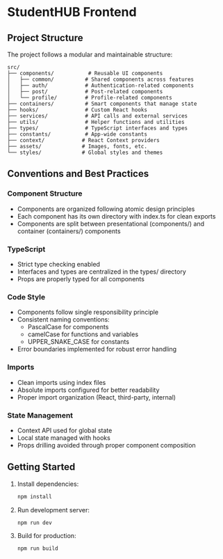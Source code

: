 # StudentHUB Frontend

## Project Structure

The project follows a modular and maintainable structure:

```
src/
├── components/           # Reusable UI components
│   ├── common/          # Shared components across features
│   ├── auth/            # Authentication-related components
│   ├── post/            # Post-related components
│   └── profile/         # Profile-related components
├── containers/          # Smart components that manage state
├── hooks/               # Custom React hooks
├── services/            # API calls and external services
├── utils/               # Helper functions and utilities
├── types/               # TypeScript interfaces and types
├── constants/           # App-wide constants
├── context/            # React Context providers
├── assets/             # Images, fonts, etc.
└── styles/             # Global styles and themes
```

## Conventions and Best Practices

### Component Structure
- Components are organized following atomic design principles
- Each component has its own directory with index.ts for clean exports
- Components are split between presentational (components/) and container (containers/) components

### TypeScript
- Strict type checking enabled
- Interfaces and types are centralized in the types/ directory
- Props are properly typed for all components

### Code Style
- Components follow single responsibility principle
- Consistent naming conventions:
  - PascalCase for components
  - camelCase for functions and variables
  - UPPER_SNAKE_CASE for constants
- Error boundaries implemented for robust error handling

### Imports
- Clean imports using index files
- Absolute imports configured for better readability
- Proper import organization (React, third-party, internal)

### State Management
- Context API used for global state
- Local state managed with hooks
- Props drilling avoided through proper component composition

## Getting Started

1. Install dependencies:
   ```bash
   npm install
   ```

2. Run development server:
   ```bash
   npm run dev
   ```

3. Build for production:
   ```bash
   npm run build
   ```
